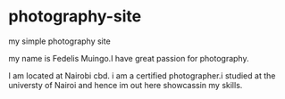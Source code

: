 # photography-site
my simple photography site

my name is Fedelis Muingo.I have great passion for photography.

I am located at Nairobi cbd.
i am a certified photographer.i studied at the universty of Nairoi and hence im out here showcassin my skills.
